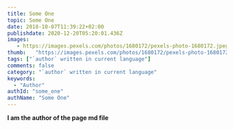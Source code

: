 ```yaml
---
title: Some One
topic: Some One
date: 2018-10-07T11:39:22+02:00
publishdate: 2020-12-20T05:20:01.436Z
images: 
   - https://images.pexels.com/photos/1680172/pexels-photo-1680172.jpeg?auto=compress&cs=tinysrgb&dpr=2&h=350&w=350
thumb:   "https://images.pexels.com/photos/1680172/pexels-photo-1680172.jpeg?auto=compress&cs=tinysrgb&dpr=2&h=350&w=350"
tags: ["`author` written in current language"]
comments: false
category: "`author` written in current language"
keywords: 
  - "Author"
authId: "some_one"
authName: "Some One"
---
```


**I am the author of the page md file**
